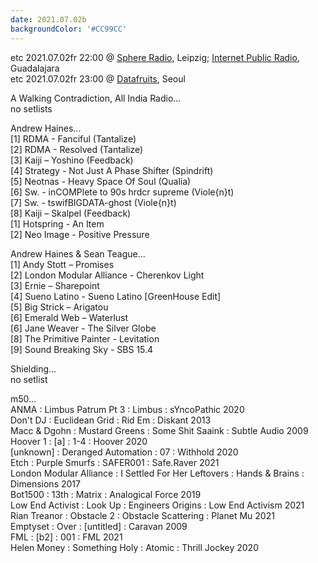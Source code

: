 ```yaml
---
date: 2021.07.02b
backgroundColor: '#CC99CC'
---
```


etc 2021.07.02fr 22:00 @ [Sphere Radio](http://www.sphere-radio.net/), Leipzig; [Internet Public Radio](https://www.youtube.com/maindrainstudios), Guadalajara  
etc 2021.07.02fr 23:00 @ [Datafruits](http://www.datafruits.fm/), Seoul  

A Walking Contradiction, All India Radio...  
no setlists  

Andrew Haines...  
\[1\] RDMA - Fanciful (Tantalize)  
\[2\] RDMA - Resolved (Tantalize)  
\[3\] Kaiji – Yoshino (Feedback)  
\[4\] Strategy - Not Just A Phase Shifter (Spindrift)  
\[5\] Neotnas - Heavy Space Of Soul (Qualia)  
\[6\] Sw. - inCOMPlete to 90s hrdcr supreme (Viole{n}t)  
\[7\] Sw. - tswifBIGDATA-ghost (Viole{n}t)  
\[8\] Kaiji – Skalpel (Feedback)  
\[1\] Hotspring - An Item  
\[2\] Neo Image - Positive Pressure  

Andrew Haines & Sean Teague...  
\[1\] Andy Stott – Promises  
\[2\] London Modular Alliance - Cherenkov Light  
\[3\] Ernie – Sharepoint  
\[4\] Sueno Latino - Sueno Latino \[GreenHouse Edit\]  
\[5\] Big Strick – Arigatou  
\[6\] Emerald Web – Waterlust  
\[6\] Jane Weaver - The Silver Globe  
\[8\] The Primitive Painter - Levitation  
\[9\] Sound Breaking Sky - SBS 15.4  

Shielding...  
no setlist  

m50...  
ANMA : Limbus Patrum Pt 3 : Limbus : sYncoPathic 2020  
Don't DJ : Euclidean Grid : Rid Em : Diskant 2013  
Macc & Dgohn : Mustard Greens : Some Shit Saaink : Subtle Audio 2009  
Hoover 1 : \[a\] : 1-4 : Hoover 2020  
\[unknown\] : Deranged Automation : 07 : Withhold 2020  
Etch : Purple Smurfs : SAFER001 : Safe.Raver 2021  
London Modular Alliance : I Settled For Her Leftovers : Hands & Brains : Dimensions 2017  
Bot1500 : 13th : Matrix : Analogical Force 2019  
Low End Activist : Look Up : Engineers Origins : Low End Activism 2021  
Rian Treanor : Obstacle 2 : Obstacle Scattering : Planet Mu 2021  
Emptyset : Over : \[untitled\] : Caravan 2009  
FML : \[b2\] : 001 : FML 2021  
Helen Money : Something Holy : Atomic : Thrill Jockey 2020